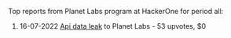 Top reports from Planet Labs program at HackerOne for period all:

1. 16-07-2022 [Api data leak](https://hackerone.com/reports/1639011) to Planet Labs - 53 upvotes, $0
